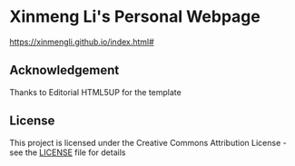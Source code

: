 # Xinmeng Li's Personal Webpage

https://xinmengli.github.io/index.html#

## Acknowledgement

Thanks to Editorial HTML5UP for the template

## License

This project is licensed under the Creative Commons Attribution License - see the [LICENSE](LICENSE) file for details

